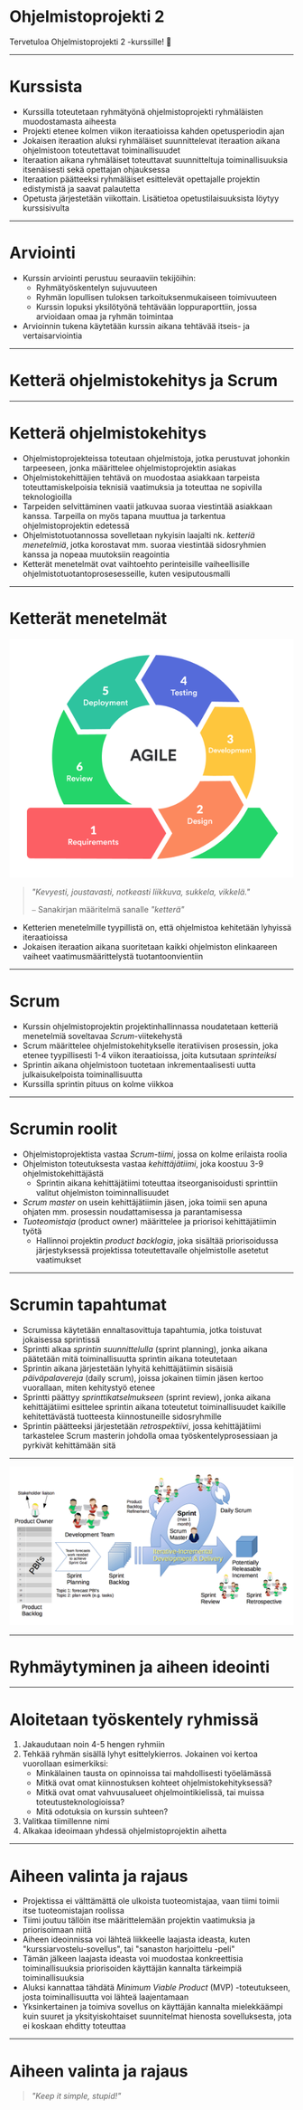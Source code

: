 # Ohjelmistoprojekti 2

Tervetuloa Ohjelmistoprojekti 2 -kurssille! 👋

---

# Kurssista

- Kurssilla toteutetaan ryhmätyönä ohjelmistoprojekti ryhmäläisten muodostamasta aiheesta
- Projekti etenee kolmen viikon iteraatioissa kahden opetusperiodin ajan
- Jokaisen iteraation aluksi ryhmäläiset suunnittelevat iteraation aikana ohjelmistoon toteutettavat toiminallisuudet
- Iteraation aikana ryhmäläiset toteuttavat suunnitteltuja toiminallisuuksia itsenäisesti sekä opettajan ohjauksessa
- Iteraation päätteeksi ryhmäläiset esittelevät opettajalle projektin edistymistä ja saavat palautetta
- Opetusta järjestetään viikottain. Lisätietoa opetustilaisuuksista löytyy kurssisivulta

---

# Arviointi

- Kurssin arviointi perustuu seuraaviin tekijöihin:
  - Ryhmätyöskentelyn sujuvuuteen
  - Ryhmän lopullisen tuloksen tarkoituksenmukaiseen toimivuuteen
  - Kurssin lopuksi yksilötyönä tehtävään loppuraporttiin, jossa arvioidaan omaa ja ryhmän toimintaa
- Arvioinnin tukena käytetään kurssin aikana tehtävää itseis- ja vertaisarviointia

---

# Ketterä ohjelmistokehitys ja Scrum

---

# Ketterä ohjelmistokehitys

- Ohjelmistoprojekteissa toteutaan ohjelmistoja, jotka perustuvat johonkin tarpeeseen, jonka määrittelee ohjelmistoprojektin asiakas
- Ohjelmistokehittäjien tehtävä on muodostaa asiakkaan tarpeista toteuttamiskelpoisia teknisiä vaatimuksia ja toteuttaa ne sopivilla teknologioilla
- Tarpeiden selvittäminen vaatii jatkuvaa suoraa viestintää asiakkaan kanssa. Tarpeilla on myös tapana muuttua ja tarkentua ohjelmistoprojektin edetessä
- Ohjelmistotuotannossa sovelletaan nykyisin laajalti nk. _ketteriä menetelmiä_, jotka korostavat mm. suoraa viestintää sidosryhmien kanssa ja nopeaa muutoksiin reagointia
- Ketterät menetelmät ovat vaihtoehto perinteisille vaiheellisille ohjelmistotuotantoprosesesseille, kuten vesiputousmalli

---

# Ketterät menetelmät

![bg fit right:30%](./agile-lifecycle.png)

> _"Kevyesti, joustavasti, notkeasti liikkuva, sukkela, vikkelä."_
>
> ⎯ Sanakirjan määritelmä sanalle _"ketterä"_

- Ketterien menetelmille tyypillistä on, että ohjelmistoa kehitetään lyhyissä iteraatioissa
- Jokaisen iteraation aikana suoritetaan kaikki ohjelmiston elinkaareen vaiheet vaatimusmäärittelystä tuotantoonvientiin

---

# Scrum

- Kurssin ohjelmistoprojektin projektinhallinnassa noudatetaan ketteriä menetelmiä soveltavaa _Scrum_-viitekehystä
- Scrum määrittelee ohjelmistokehitykselle iteratiivisen prosessin, joka etenee tyypillisesti 1-4 viikon iteraatioissa, joita kutsutaan _sprinteiksi_
- Sprintin aikana ohjelmistoon tuotetaan inkrementaalisesti uutta julkaisukelpoista toiminallisuutta
- Kurssilla sprintin pituus on kolme viikkoa

---

# Scrumin roolit

- Ohjelmistoprojektista vastaa _Scrum-tiimi_, jossa on kolme erilaista roolia
- Ohjelmiston toteutuksesta vastaa _kehittäjätiimi_, joka koostuu 3-9 ohjelmistokehittäjästä
  - Sprintin aikana kehittäjätiimi toteuttaa itseorganisoidusti sprinttiin valitut ohjelmiston toiminnallisuudet
- _Scrum master_ on usein kehittäjätiimin jäsen, joka toimii sen apuna ohjaten mm. prosessin noudattamisessa ja parantamisessa
- _Tuoteomistaja_ (product owner) määrittelee ja priorisoi kehittäjätiimin työtä
  - Hallinnoi projektin _product backlogia_, joka sisältää priorisoidussa järjestyksessä projektissa toteutettavalle ohjelmistolle asetetut vaatimukset

---

# Scrumin tapahtumat

- Scrumissa käytetään ennaltasovittuja tapahtumia, jotka toistuvat jokaisessa sprintissä
- Sprintti alkaa _sprintin suunnittelulla_ (sprint planning), jonka aikana päätetään mitä toiminallisuutta sprintin aikana toteutetaan
- Sprintin aikana järjestetään lyhyitä kehittäjätiimin sisäisiä _päiväpalavereja_ (daily scrum), joissa jokainen tiimin jäsen kertoo vuorallaan, miten kehitystyö etenee
- Sprintti päättyy _sprinttikatselmukseen_ (sprint review), jonka aikana kehittäjätiimi esittelee sprintin aikana toteutetut toiminallisuudet kaikille kehitettävästä tuotteesta kiinnostuneille sidosryhmille
- Sprintin päätteeksi järjestetään _retrospektiivi_, jossa kehittäjätiimi tarkastelee Scrum masterin johdolla omaa työskentelyprosessiaan ja pyrkivät kehittämään sitä

---

![](./scrum-prosessi.png)

---

# Ryhmäytyminen ja aiheen ideointi

---

# Aloitetaan työskentely ryhmissä

1. Jakaudutaan noin 4-5 hengen ryhmiin
2. Tehkää ryhmän sisällä lyhyt esittelykierros. Jokainen voi kertoa vuorollaan esimerkiksi:
   - Minkälainen tausta on opinnoissa tai mahdollisesti työelämässä
   - Mitkä ovat omat kiinnostuksen kohteet ohjelmistokehityksessä?
   - Mitkä ovat omat vahvuusalueet ohjelmointikielissä, tai muissa toteutusteknologioissa?
   - Mitä odotuksia on kurssin suhteen?
3. Valitkaa tiimillenne nimi
4. Alkakaa ideoimaan yhdessä ohjelmistoprojektin aihetta

---

# Aiheen valinta ja rajaus

- Projektissa ei välttämättä ole ulkoista tuoteomistajaa, vaan tiimi toimii itse tuoteomistajan roolissa
- Tiimi joutuu tällöin itse määrittelemään projektin vaatimuksia ja priorisoimaan niitä
- Aiheen ideoinnissa voi lähteä liikkeelle laajasta ideasta, kuten "kurssiarvostelu-sovellus", tai "sanaston harjoittelu -peli"
- Tämän jälkeen laajasta ideasta voi muodostaa konkreettisia toiminallisuuksia priorisoiden käyttäjän kannalta tärkeimpiä toiminallisuuksia
- Aluksi kannattaa tähdätä _Minimum Viable Product_ (MVP) -toteutukseen, josta toiminallisuutta voi lähteä laajentamaan
- Yksinkertainen ja toimiva sovellus on käyttäjän kannalta mielekkäämpi kuin suuret ja yksityiskohtaiset suunnitelmat hienosta sovelluksesta, jota ei koskaan ehditty toteuttaa

---

# Aiheen valinta ja rajaus

> _"Keep it simple, stupid!"_

